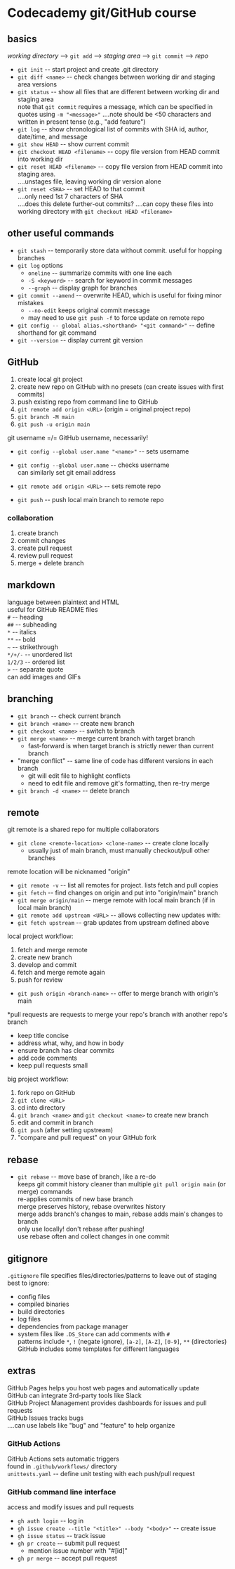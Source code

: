 # Codecademy git/GitHub course

## basics

*working directory* --> `git add` --> *staging area* --> `git commit` --> *repo*  

* `git init`  --  start project and create .git directory  
* `git diff <name>`  --  check changes between working dir and staging area versions  
* `git status`  --  show all files that are different between working dir and staging area  
note that `git commit` requires a message, which can be specified in quotes using `-m "<message>"` 
....note should be <50 characters and written in present tense (e.g., "add feature")  
* `git log`  --  show chronological list of commits with SHA id, author, date/time, and message  
* `git show HEAD`  -- show current commit  
* `git checkout HEAD <filename>`  --  copy file version from HEAD commit into working dir  
* `git reset HEAD <filename>`  --  copy file version from HEAD commit into staging area.  
....unstages file, leaving working dir version alone  
* `git reset <SHA>`  --  set HEAD to that commit  
....only need 1st 7 characters of SHA  
....does this delete further-out commits?
....can copy these files into working directory with `git checkout HEAD <filename>`

## other useful commands

* `git stash`  --  temporarily store data without commit. useful for hopping branches  
* `git log` options  
  * `oneline`  --  summarize commits with one line each  
  * `-S <keyword>`  --  search for keyword in commit messages  
  * `--graph`  --  display graph for branches  
* `git commit --amend`  --  overwrite HEAD, which is useful for fixing minor mistakes  
  * `--no-edit` keeps original commit message  
  * may need to use `git push -f` to force update on remote repo
* `git config -- global alias.<shorthand> "<git command>"`  --  define shorthand for git command  
* `git --version`  --  display current git version  

## GitHub

1. create local git project
2. create new repo on GitHub with no presets (can create issues with first commits)
3. push existing repo from command line to GitHub
  1. `git remote add origin <URL>` (origin = original project repo)
  2. `git branch -M main`
  3. `git push -u origin main`

git username =/= GitHub username, necessarily!  
* `git config --global user.name "<name>"`  --  sets username  
* `git config --global user.name`  --  checks username  
can similarly set git email address  

* `git remote add origin <URL>`  --  sets remote repo  
* `git push`  --  push local main branch to remote repo  

### collaboration

1. create branch
2. commit changes
3. create pull request
4. review pull request
5. merge + delete branch


## markdown

language between plaintext and HTML  
useful for GitHub README files  
`#`  --  heading  
`##` --  subheading  
`*`  --  italics  
`**` --  bold  
`~`  --  strikethrough  
`*/+/-`  --  unordered list  
`1/2/3`  --  ordered list  
`>`  --  separate quote  
can add images and GIFs

## branching

* `git branch`  --  check current branch  
* `git branch <name>`  --  create new branch  
* `git checkout <name>`  --  switch to branch  
* `git merge <name>`  --  merge current branch with target branch  
  * fast-forward is when target branch is strictly newer than current branch  
* "merge conflict"  --   same line of code has different versions in each branch  
  * git will edit file to highlight conflicts  
  * need to edit file and remove git's formatting, then re-try merge  
* `git branch -d <name>`  --  delete branch  

## remote

git remote is a shared repo for multiple collaborators  
* `git clone <remote-location> <clone-name>`  --  create clone locally  
  * usually just of main branch, must manually checkout/pull other branches  

remote location will be nicknamed "origin"  
* `git remote -v`  --  list all remotes for project. lists fetch and pull copies  
* `git fetch`  --  find changes on origin and put into "origin/main" branch  
* `git merge origin/main`  --  merge remote with local main branch (if in local main branch)  
* `git remote add upstream <URL>`  --  allows collecting new updates with:  
* `git fetch upstream`  --  grab updates from upstream defined above  

local project workflow:  

1. fetch and merge remote
2. create new branch
3. develop and commit
4. fetch and merge remote again
5. push for review

* `git push origin <branch-name>`  --  offer to merge branch with origin's main  

*pull requests are requests to merge your repo's branch with another repo's branch  
  * keep title concise  
  * address what, why, and how in body  
  * ensure branch has clear commits  
  * add code comments  
  * keep pull requests small  

big project workflow:  

1. fork repo on GitHub
2. `git clone <URL>`
3. cd into directory
4. `git branch <name>` and `git checkout <name>` to create new branch
5. edit and commit in branch
6. `git push` (after setting upstream)
7. "compare and pull request" on your GitHub fork

## rebase

* `git rebase`  --  move base of branch, like a re-do  
keeps git commit history cleaner than multiple `git pull origin main` (or merge) commands  
re-applies commits of new base branch  
merge preserves history, rebase overwrites history  
merge adds branch's changes to main, rebase adds main's changes to branch  
only use locally! don't rebase after pushing!  
use rebase often and collect changes in one commit

## gitignore

`.gitignore` file specifies files/directories/patterns to leave out of staging  
best to ignore:  
* config files 
* compiled binaries
* build directories
* log files
* dependencies from package manager
* system files like `.DS_Store`
can add comments with `#`  
patterns include `*`, `!` (negate ignore), `[a-z]`, `[A-Z]`, `[0-9]`, `**` (directories)  
GitHub includes some templates for different languages  

## extras

GitHub Pages helps you host web pages and automatically update  
GitHub can integrate 3rd-party tools like Slack  
GitHub Project Management provides dashboards for issues and pull requests  
GitHub Issues tracks bugs  
....can use labels like "bug" and "feature" to help organize  

### GitHub Actions
GitHub Actions sets automatic triggers  
found in `.github/workflows/` directory  
`unittests.yaml`  --  define unit testing with each push/pull request  

### GitHub command line interface  
access and modify issues and pull requests  
* `gh auth login`  --  log in  
* `gh issue create --title "<title>" --body "<body>"`  --  create issue  
* `gh issue status`  --  track issue  
* `gh pr create`  --  submit pull request  
  * mention issue number with "#[id]"  
* `gh pr merge`  --  accept pull request  

